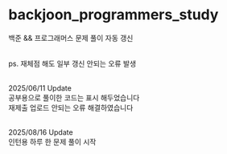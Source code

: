 # backjoon_programmers_study
백준 && 프로그래머스 문제 풀이 자동 갱신


<br> ps. 재체점 해도 일부 갱신 안되는 오류 발생

<br> 2025/06/11 Update
<br> 공부용으로 풀이한 코드는 표시 해두었습니다
<br> 재제출 업로드 안되는 오류 해결하였습니다


<br> 2025/08/16 Update
<br> 인턴용 하루 한 문제 풀이 시작
